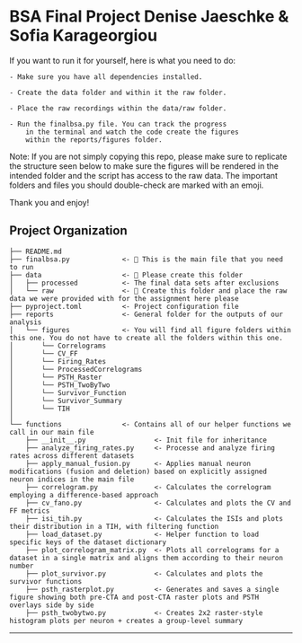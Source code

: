 # BSA Final Project Denise Jaeschke & Sofia Karageorgiou

If you want to run it for yourself, here is what you need to do:
    
    - Make sure you have all dependencies installed. 
    
    - Create the data folder and within it the raw folder.
    
    - Place the raw recordings within the data/raw folder.
    
    - Run the finalbsa.py file. You can track the progress 
        in the terminal and watch the code create the figures 
        within the reports/figures folder.

Note: If you are not simply copying this repo, please make sure to replicate the structure seen below to make sure the figures will be rendered 
in the intended folder and the script has access to the raw data. The important folders and files you should double-check are marked with an emoji.

Thank you and enjoy!

## Project Organization

```
├── README.md
├── finalbsa.py             <- 🌱 This is the main file that you need to run          
├── data                    <- 🍄 Please create this folder
│   ├── processed           <- The final data sets after exclusions
│   └── raw                 <- 🍄 Create this folder and place the raw data we were provided with for the assignment here please 
├── pyproject.toml          <- Project configuration file
├── reports                 <- General folder for the outputs of our analysis
│   └── figures             <- You will find all figure folders within this one. You do not have to create all the folders within this one. 
│       └── Correlograms
│       └── CV_FF
│       └── Firing_Rates
│       └── ProcessedCorrelograms
│       └── PSTH_Raster
│       └── PSTH_TwoByTwo
│       └── Survivor_Function
│       └── Survivor_Summary
│       └── TIH
│
└── functions               <- Contains all of our helper functions we call in our main file
    ├── __init__.py                 <- Init file for inheritance
    ├── analyze_firing_rates.py     <- Processe and analyze firing rates across different datasets
    ├── apply_manual_fusion.py      <- Applies manual neuron modifications (fusion and deletion) based on explicitly assigned neuron indices in the main file
    ├── correlogram.py              <- Calculates the correlogram employing a difference-based approach
    ├── cv_fano.py                  <- Calculates and plots the CV and FF metrics
    ├── isi_tih.py                  <- Calculates the ISIs and plots their distribution in a TIH, with filtering function
    ├── load_dataset.py             <- Helper function to load specific keys of the dataset dictionary
    ├── plot_correlogram_matrix.py  <- Plots all correlograms for a dataset in a single matrix and aligns them according to their neuron number
    ├── plot_survivor.py            <- Calculates and plots the survivor functions
    ├── psth_rasterplot.py          <- Generates and saves a single figure showing both pre-CTA and post-CTA raster plots and PSTH overlays side by side
    ├── psth_twobytwo.py            <- Creates 2x2 raster-style histogram plots per neuron + creates a group-level summary
```

--------
